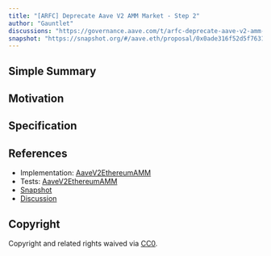 ```yaml
---
title: "[ARFC] Deprecate Aave V2 AMM Market - Step 2"
author: "Gauntlet"
discussions: "https://governance.aave.com/t/arfc-deprecate-aave-v2-amm-market-step-2/16408/1"
snapshot: "https://snapshot.org/#/aave.eth/proposal/0x0ade316f52d5f763160ea15538a71a4682ae1b708864e8d33497d8de40ad9973"
---
```


## Simple Summary

## Motivation

## Specification

## References

- Implementation: [AaveV2EthereumAMM](https://github.com/bgd-labs/aave-proposals-v3/blob/main/src/20240205_AaveV2EthereumAMM_test/AaveV2EthereumAMM_test_20240205.sol)
- Tests: [AaveV2EthereumAMM](https://github.com/bgd-labs/aave-proposals-v3/blob/main/src/20240205_AaveV2EthereumAMM_test/AaveV2EthereumAMM_test_20240205.t.sol)
- [Snapshot](https://snapshot.org/#/aave.eth/proposal/0x0ade316f52d5f763160ea15538a71a4682ae1b708864e8d33497d8de40ad9973)
- [Discussion](https://governance.aave.com/t/arfc-deprecate-aave-v2-amm-market-step-2/16408/1)

## Copyright

Copyright and related rights waived via [CC0](https://creativecommons.org/publicdomain/zero/1.0/).
